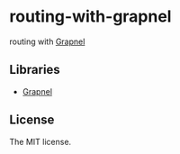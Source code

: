# routing-with-grapnel

routing with [Grapnel](http://grapnel.js.org/)

## Libraries

- [Grapnel](http://grapnel.js.org/)

## License

The MIT license.
